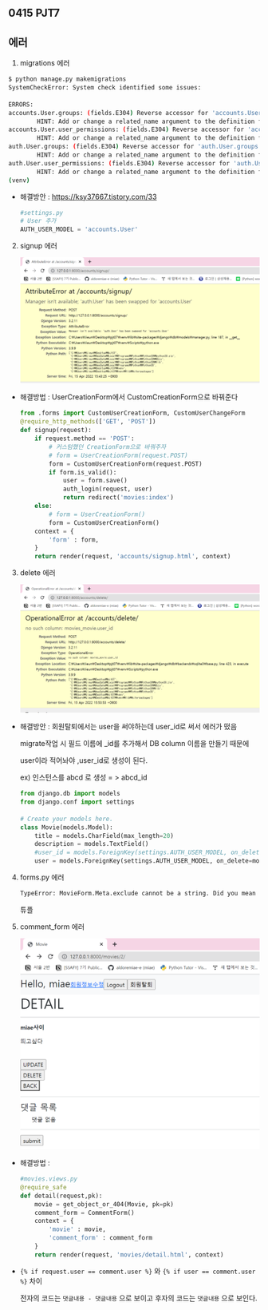 ## 0415 PJT7



## 에러

1. migrations 에러 

```bash
$ python manage.py makemigrations
SystemCheckError: System check identified some issues:

ERRORS:
accounts.User.groups: (fields.E304) Reverse accessor for 'accounts.User.groups' clashes with reverse accessor for 'auth.User.groups'.
        HINT: Add or change a related_name argument to the definition for 'accounts.User.groups' or 'auth.User.groups'.
accounts.User.user_permissions: (fields.E304) Reverse accessor for 'accounts.User.user_permissions' clashes with reverse accessor for 'auth.User.user_permissions'.
        HINT: Add or change a related_name argument to the definition for 'accounts.User.user_permissions' or 'auth.User.user_permissions'.
auth.User.groups: (fields.E304) Reverse accessor for 'auth.User.groups' clashes with reverse accessor for 'accounts.User.groups'.
        HINT: Add or change a related_name argument to the definition for 'auth.User.groups' or 'accounts.User.groups'.
auth.User.user_permissions: (fields.E304) Reverse accessor for 'auth.User.user_permissions' clashes with reverse accessor for 'accounts.User.user_permissions'.
        HINT: Add or change a related_name argument to the definition for 'auth.User.user_permissions' or 'accounts.User.user_permissions'.
(venv) 
```

- 해결방안 : https://ksy37667.tistory.com/33 

  ```python
  #settings.py
  # User 추가
  AUTH_USER_MODEL = 'accounts.User'
  ```

  

2. signup 에러

   ![image-20220415155020164](0415%20PJT7.assets/image-20220415155020164.png)

- 해결방법 : UserCreationForm에서 CustomCreationForm으로 바꿔준다

  ```python
  from .forms import CustomUserCreationForm, CustomUserChangeForm
  @require_http_methods(['GET', 'POST'])
  def signup(request):
      if request.method == 'POST':
          # 커스텀했던 CreationForm으로 바꿔주자
          # form = UserCreationForm(request.POST) 
          form = CustomUserCreationForm(request.POST) 
          if form.is_valid():
              user = form.save()	
              auth_login(request, user)
              return redirect('movies:index')
      else:
          # form = UserCreationForm()
          form = CustomUserCreationForm()
      context = {
          'form' : form,
      }
      return render(request, 'accounts/signup.html', context)
  ```

  

3. delete 에러

   ![image-20220415155439932](0415%20PJT7.assets/image-20220415155439932.png)

- 해결방안 : 회원탈퇴에서는 user을 써야하는데 user_id로 써서 에러가 떴음

  migrate작업 시 필드 이름에 _id를 추가해서 DB column 이름을 만들기 때문에

  user이라 적어놔야 ,user_id로 생성이 된다.

  ex) 인스턴스를 abcd 로 생성 = > abcd_id

  ```python
  from django.db import models
  from django.conf import settings
  
  # Create your models here.
  class Movie(models.Model):
      title = models.CharField(max_length=20)
      description = models.TextField()
      #user_id = models.ForeignKey(settings.AUTH_USER_MODEL, on_delete=models.CASCADE) # 수정 전
      user = models.ForeignKey(settings.AUTH_USER_MODEL, on_delete=models.CASCADE)
  ```

  

4. forms.py 에러

   ```bash
   TypeError: MovieForm.Meta.exclude cannot be a string. Did you mean to type: ('user',)?
   ```

   튜플



5. comment_form 에러

   <img src="0415%20PJT7.assets/image-20220415172146181.png" alt="image-20220415172146181" style="zoom: 50%;" />

- 해결방법 : 

  ```python
  #movies.views.py
  @require_safe
  def detail(request,pk):
      movie = get_object_or_404(Movie, pk=pk)
      comment_form = CommentForm()
      context = {
          'movie' : movie,
          'comment_form' : comment_form
      }
      return render(request, 'movies/detail.html', context)
  ```



- `{% if request.user == comment.user %}` 와 `{% if user == comment.user %}` 차이

  전자의 코드는 `댓글내용 - 댓글내용` 으로 보이고 후자의 코드는 `댓글내용` 으로 보인다.

